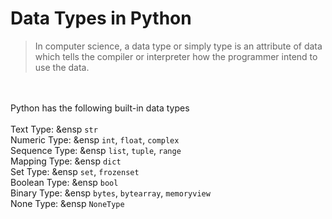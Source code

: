 # Data Types in Python
> In computer science, a data type or simply type is an attribute of data which tells the compiler or interpreter how the programmer intend to use the data.

<br><br>
Python has the following built-in data types <br><br>
Text Type: &ensp `str` <br>
Numeric Type: &ensp `int`, `float`, `complex` <br>
Sequence Type: &ensp `list`, `tuple`, `range` <br>
Mapping Type: &ensp `dict` <br>
Set Type: &ensp `set`, `frozenset` <br>
Boolean Type: &ensp `bool` <br>
Binary Type: &ensp `bytes`, `bytearray`, `memoryview` <br>
None Type: &ensp `NoneType`

<!-- <img width=1000px src="https://upload.wikimedia.org/wikipedia/commons/thumb/1/10/Python_3._The_standard_type_hierarchy.png/636px-Python_3._The_standard_type_hierarchy.png"> -->
